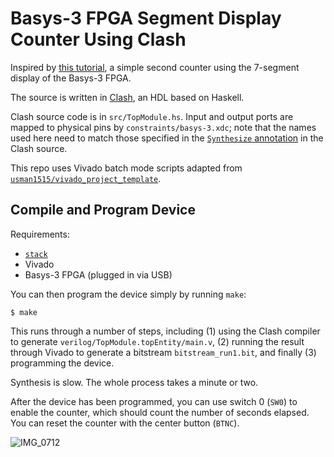 # Basys-3 FPGA Segment Display Counter Using Clash

Inspired by [this tutorial](https://www.fpga4student.com/2017/09/seven-segment-led-display-controller-basys3-fpga.html),
a simple second counter using the 7-segment display of the Basys-3 FPGA.

The source is written in [Clash](https://clash-lang.org/), an HDL based on
Haskell.

Clash source code is in `src/TopModule.hs`. Input and output ports are mapped
to physical pins by `constraints/basys-3.xdc`; note that the names used
here need to match those specified in the [`Synthesize` annotation](https://github.com/shwestrick/basys-3-clash-counter-example/blob/9c7633f9601362a7a3daba5c6bf01a70f721914c/src/TopModule.hs#L87-L98)
in the Clash source.

This repo uses Vivado batch mode scripts adapted from [`usman1515/vivado_project_template`](https://github.com/usman1515/vivado_project_template).

## Compile and Program Device

Requirements:
  * [`stack`](https://docs.haskellstack.org/en/stable/)
  * Vivado
  * Basys-3 FPGA (plugged in via USB)

You can then program the device simply by running `make`:
```
$ make
```

This runs through a number of steps, including (1) using the Clash compiler
to generate `verilog/TopModule.topEntity/main.v`, (2) running the result through
Vivado to generate a bitstream `bitstream_run1.bit`, and finally (3) programming
the device.

Synthesis is slow. The whole process takes a minute or two.

After the device has been programmed, you can use switch 0 (`SW0`) to enable
the counter, which should count the number of seconds elapsed. You can reset
the counter with the center button (`BTNC`).

![IMG_0712](https://github.com/user-attachments/assets/31655b3e-750b-40cb-9c05-50b98c4d1e3b)

